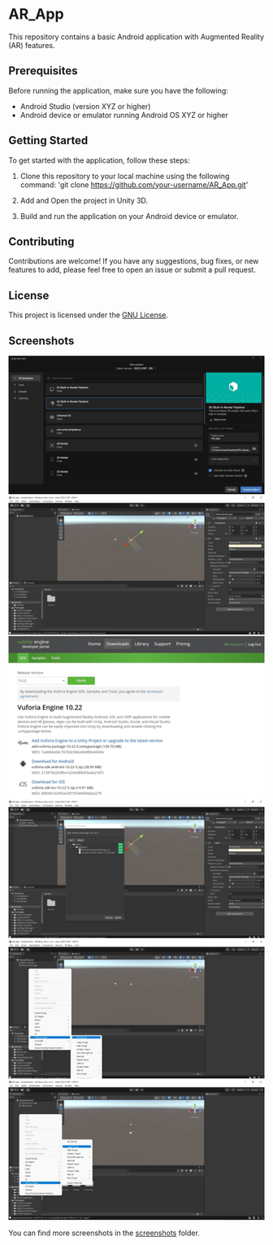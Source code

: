 # AR_App

This repository contains a basic Android application with Augmented Reality (AR) features.


## Prerequisites

Before running the application, make sure you have the following:

- Android Studio (version XYZ or higher)
- Android device or emulator running Android OS XYZ or higher

## Getting Started

To get started with the application, follow these steps:

1. Clone this repository to your local machine using the following command:
   'git clone https://github.com/your-username/AR_App.git'
   
3. Add and Open the project in Unity 3D.

4. Build and run the application on your Android device or emulator.

## Contributing

Contributions are welcome! If you have any suggestions, bug fixes, or new features to add, please feel free to open an issue or submit a pull request.

## License

This project is licensed under the [GNU License](LICENSE).

## Screenshots

![Screenshot 1](screenshots/01.jpg)
![Screenshot 2](screenshots/02.jpg)
![Screenshot 27](screenshots/03.jpg)
![Screenshot 1](screenshots/04.jpg)
![Screenshot 2](screenshots/05.jpg)
![Screenshot 27](screenshots/06.jpg)

You can find more screenshots in the [screenshots](screenshots) folder.
